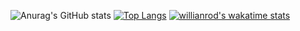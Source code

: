 ![Anurag's GitHub stats](https://github-readme-stats.vercel.app/api?username=sophatdesigned&theme=radical&show_icons=true)
[![Top Langs](https://github-readme-stats.vercel.app/api/top-langs/?username=sophatdesigned&layout=defualt)](https://github.com/anuraghazra/github-readme-stats)
[![willianrod's wakatime stats](https://github-readme-stats.vercel.app/api/wakatime?username=sophat)](https://github.com/anuraghazra/github-readme-stats)
